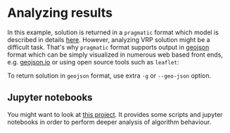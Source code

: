 # Analyzing results

In this example, solution is returned in a `pragmatic` format which model is described in details
[here](../concepts/pragmatic/solution/index.md). However, analyzing VRP solution might be a difficult task. That's why
`pragmatic` format supports output in [geojson](https://en.wikipedia.org/wiki/GeoJSON) format which can be simply
visualized in numerous web based front ends, e.g. [geojson.io](http://geojson.io/) or using open source tools such
as `leaflet`:

<div id="geojson" hidden>
{{#include ../../../examples/data/pragmatic/objectives/berlin.default.solution.geojson}}
</div>

<div id="map"></div>

To return solution in `geojson` format, use extra `-g` or `--geo-json` option.

## Jupyter notebooks

You might want to look at [this project](https://github.com/reinterpretcat/vrp-analysis).
It provides some scripts and jupyter notebooks in order to perform deeper analysis of algorithm behaviour.
